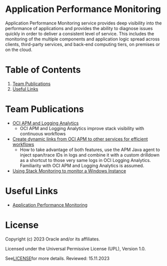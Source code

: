 # Application Performance Monitoring

Application Performance Monitoring service provides deep visibility into the performance of applications and provides the ability to diagnose issues quickly in order to deliver a consistent level of service. This includes the monitoring of the multiple components and application logic spread across clients, third-party services, and back-end computing tiers, on premises or on the cloud.


# Table of Contents

1. [Team Publications](#team-publications)
2. [Useful Links](#useful-links)


# Team Publications

 - [OCI APM and Logging Analytics](https://blogs.oracle.com/observability/post/connect-apm-with-log-analytics-and-more)
   - OCI APM and Logging Analytics improve stack visibility with continuous workflows
- [Create dynamic links from OCI APM to other services for efficient workflows](https://blogs.oracle.com/observability/post/connect-apm-with-log-analytics-and-more)
   - How to take advantage of both features, use the APM Java agent to inject span/trace IDs in logs and combine it with a custom drilldown as a shortcut to those very same logs in OCI Logging Analytics. Familiarity with OCI APM and Logging Analytics is assumed.
- [Using Stack Monitoring to monitor a Windows Instance](https://learnoci.cloud/using-stack-monitoring-to-monitor-a-windows-instance-d5f0d64f5494)


# Useful Links

- [Application Performance Monitoring](https://docs.oracle.com/en-us/iaas/application-performance-monitoring/index.html)


# License

Copyright (c) 2023 Oracle and/or its affiliates.

Licensed under the Universal Permissive License (UPL), Version 1.0.

See[LICENSE](https://github.com/oracle-devrel/technology-engineering/blob/main/LICENSE)for more details.
Reviewed: 15.11.2023
